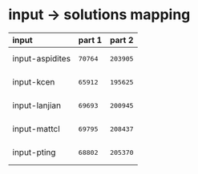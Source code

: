 # input -> solutions mapping
|input|part 1|part 2|
|:---|:---|:---|
|input-aspidites|<pre>70764</pre>|<pre>203905</pre>|
|input-kcen|<pre>65912</pre>|<pre>195625</pre>|
|input-lanjian|<pre>69693</pre>|<pre>200945</pre>|
|input-mattcl|<pre>69795</pre>|<pre>208437</pre>|
|input-pting|<pre>68802</pre>|<pre>205370</pre>|
